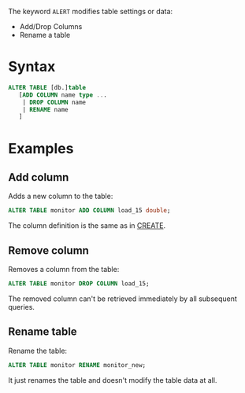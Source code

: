 The keyword `ALERT` modifies table settings or data:
* Add/Drop Columns
* Rename a table

# Syntax
```sql
ALTER TABLE [db.]table
   [ADD COLUMN name type ... 
    | DROP COLUMN name
    | RENAME name
   ]
```

# Examples
## Add column
Adds a new column to the table:
```sql
ALTER TABLE monitor ADD COLUMN load_15 double;
```

The column definition is the same as in [CREATE](./create.md).

## Remove column
Removes a column from the table:
```sql
ALTER TABLE monitor DROP COLUMN load_15;
```

The removed column can't be retrieved immediately by all subsequent queries.

## Rename table
Rename the table:
```sql
ALTER TABLE monitor RENAME monitor_new;
```

It just renames the table and doesn't modify the table data at all.
